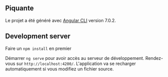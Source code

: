 ## Piquante

Le projet a été généré avec [Angular CLI](https://github.com/angular/angular-cli) version 7.0.2.

## Development server

Faire un `npm install` en premier

Démarrer `ng serve` pour avoir accès au serveur de développement. Rendez-vous sur `http://localhost:4200/`. L'application va se recharger automatiquement si vous modifiez un fichier source.
